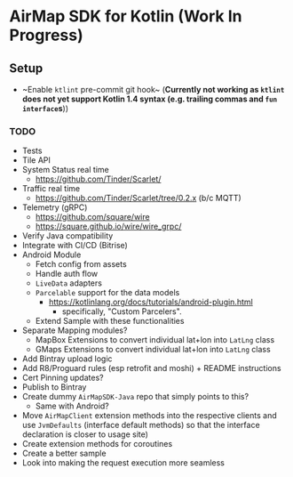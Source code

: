 # AirMap SDK for Kotlin **(Work In Progress)**

## Setup
- ~Enable `ktlint` pre-commit git hook~ (**Currently not working as `ktlint` does not yet support Kotlin 1.4 syntax (e.g. trailing commas and `fun interface`s**))

### TODO
- Tests
- Tile API
- System Status real time
  - https://github.com/Tinder/Scarlet/
- Traffic real time
  - https://github.com/Tinder/Scarlet/tree/0.2.x (b/c MQTT)
- Telemetry (gRPC)
  - https://github.com/square/wire
  - https://square.github.io/wire/wire_grpc/
- Verify Java compatibility
- Integrate with CI/CD (Bitrise)
- Android Module
  - Fetch config from assets
  - Handle auth flow
  - `LiveData` adapters
  - `Parcelable` support for the data models
    - https://kotlinlang.org/docs/tutorials/android-plugin.html
      - specifically, "Custom Parcelers".
  - Extend Sample with these functionalities
- Separate Mapping modules?
  - MapBox Extensions to convert individual lat+lon into `LatLng` class
  - GMaps Extensions to convert individual lat+lon into `LatLng` class
- Add Bintray upload logic
- Add R8/Proguard rules (esp retrofit and moshi) + README instructions
- Cert Pinning updates?
- Publish to Bintray
- Create dummy `AirMapSDK-Java` repo that simply points to this?
  - Same with Android?
- Move `AirMapClient` extension methods into the respective clients and use `JvmDefaults` (interface default methods) so that the interface declaration is closer to usage site)
- Create extension methods for coroutines
- Create a better sample
- Look into making the request execution more seamless
